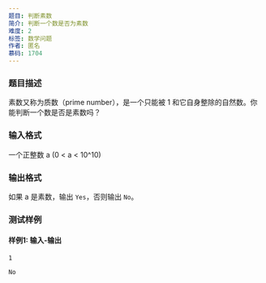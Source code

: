 ```yaml
---
题目: 判断素数
简介: 判断一个数是否为素数
难度: 2
标签: 数学问题
作者: 匿名
慕码: 1704
---
```


### 题目描述

素数又称为质数（prime number），是一个只能被 1 和它自身整除的自然数。你能判断一个数是否是素数吗？

### 输入格式

一个正整数 a (0 < a < 10^10)

### 输出格式

如果 a 是素数，输出 `Yes`，否则输出 `No`。

### 测试样例

#### 样例1: 输入-输出

```
1
```

```
No
```

